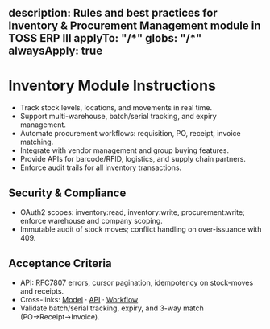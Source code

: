 description: Rules and best practices for Inventory & Procurement Management module in TOSS ERP III
applyTo: "**/*"
globs: "**/*"
alwaysApply: true
---

# Inventory Module Instructions
- Track stock levels, locations, and movements in real time.
- Support multi-warehouse, batch/serial tracking, and expiry management.
- Automate procurement workflows: requisition, PO, receipt, invoice matching.
- Integrate with vendor management and group buying features.
- Provide APIs for barcode/RFID, logistics, and supply chain partners.
- Enforce audit trails for all inventory transactions.

## Security & Compliance
- OAuth2 scopes: inventory:read, inventory:write, procurement:write; enforce warehouse and company scoping.
- Immutable audit of stock moves; conflict handling on over-issuance with 409.

## Acceptance Criteria
- API: RFC7807 errors, cursor pagination, idempotency on stock-moves and receipts.
- Cross-links: [Model](mdc:docs/models/inventory.model.md) · [API](mdc:docs/api-specs/inventory.openapi.md) · [Workflow](mdc:docs/architecture/inventory.workflow.md)
- Validate batch/serial tracking, expiry, and 3-way match (PO→Receipt→Invoice).
